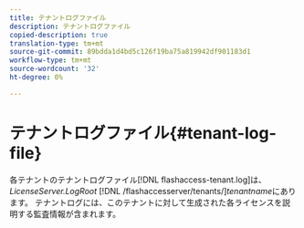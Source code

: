 ```yaml
---
title: テナントログファイル
description: テナントログファイル
copied-description: true
translation-type: tm+mt
source-git-commit: 89bdda1d4bd5c126f19ba75a819942df901183d1
workflow-type: tm+mt
source-wordcount: '32'
ht-degree: 0%

---
```



# テナントログファイル{#tenant-log-file}

各テナントのテナントログファイル[!DNL flashaccess-tenant.log]は、*LicenseServer.LogRoot* [!DNL /flashaccesserver/tenants/]*tenantname*&#x200B;にあります。 テナントログには、このテナントに対して生成された各ライセンスを説明する監査情報が含まれます。
